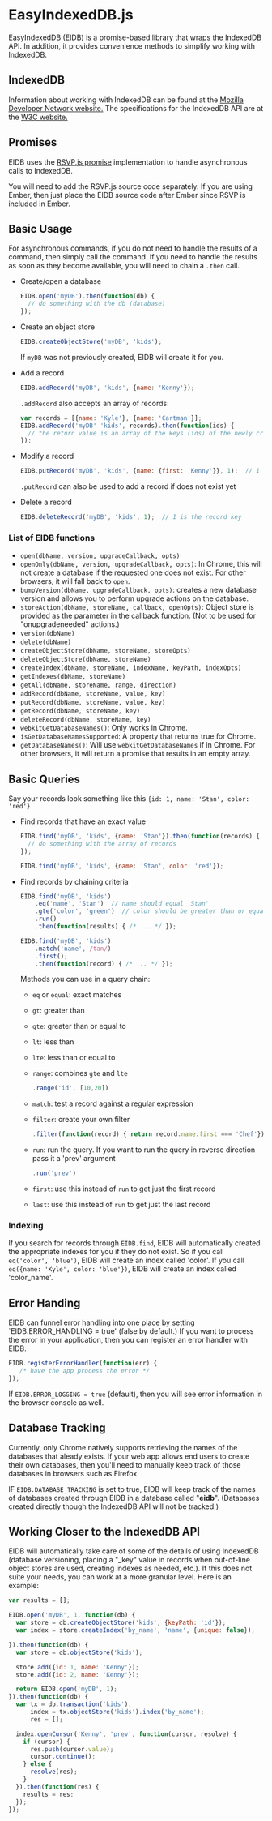 # EasyIndexedDB.js

EasyIndexedDB (EIDB) is a promise-based library that wraps the IndexedDB API. In addition, it provides convenience methods to simplify working with IndexedDB.

## IndexedDB

Information about working with IndexedDB can be found at the [Mozilla Developer Network website.](https://developer.mozilla.org/en-US/docs/IndexedDB) The specifications for the IndexedDB API are at the [W3C website.](http://www.w3.org/TR/IndexedDB/)

## Promises

EIDB uses the [RSVP.js promise](https://github.com/tildeio/rsvp.js) implementation to handle asynchronous calls to IndexedDB.

You will need to add the RSVP.js source code separately. If you are using Ember, then just place the EIDB source code after Ember since RSVP is included in Ember.

## Basic Usage

For asynchronous commands, if you do not need to handle the results of a command, then simply call the command. If you need to handle the results as soon as they become available, you will need to chain a `.then` call.

* Create/open a database

    ```javascript
    EIDB.open('myDB').then(function(db) {
      // do something with the db (database)
    });
    ```

* Create an object store

    ```javascript
    EIDB.createObjectStore('myDB', 'kids');
    ```

    If `myDB` was not previously created, EIDB will create it for you.

* Add a record

    ```javascript
    EIDB.addRecord('myDB', 'kids', {name: 'Kenny'});
    ```

    `.addRecord` also accepts an array of records:

    ```javascript
    var records = [{name: 'Kyle'}, {name: 'Cartman'}];
    EIDB.addRecord('myDB' 'kids', records).then(function(ids) {
      // the return value is an array of the keys (ids) of the newly created records
    });
    ```

* Modify a record

    ```javascript
    EIDB.putRecord('myDB', 'kids', {name: {first: 'Kenny'}}, 1);  // 1 is the record key
    ```

    `.putRecord` can also be used to add a record if does not exist yet

* Delete a record

    ```javascript
    EIDB.deleteRecord('myDB', 'kids', 1);  // 1 is the record key
    ```
### List of EIDB functions
* `open(dbName, version, upgradeCallback, opts)`
* `openOnly(dbName, version, upgradeCallback, opts)`: In Chrome, this will not create a database if the requested one does not exist. For other browsers, it will fall back to `open`.
* `bumpVersion(dbName, upgradeCallback, opts)`: creates a new database version and allows you to perform upgrade actions on the database.
* `storeAction(dbName, storeName, callback, openOpts)`: Object store is provided as the parameter in the callback function. (Not to be used for "onupgradeneeded" actions.)
* `version(dbName)`
* `delete(dbName)`
* `createObjectStore(dbName, storeName, storeOpts)`
* `deleteObjectStore(dbName, storeName)`
* `createIndex(dbName, storeName, indexName, keyPath, indexOpts)`
* `getIndexes(dbName, storeName)`
* `getAll(dbName, storeName, range, direction)`
* `addRecord(dbName, storeName, value, key)`
* `putRecord(dbName, storeName, value, key)`
* `getRecord(dbName, storeName, key)`
* `deleteRecord(dbName, storeName, key)`
* `webkitGetDatabaseNames()`: Only works in Chrome.
* `isGetDatabaseNamesSupported`: A property that returns true for Chrome.
* `getDatabaseNames()`: Will use `webkitGetDatabaseNames` if in Chrome. For other browsers, it will return a promise that results in an empty array.


## Basic Queries

Say your records look something like this `{id: 1, name: 'Stan', color: 'red'}`

* Find records that have an exact value

    ```javascript
    EIDB.find('myDB', 'kids', {name: 'Stan'}).then(function(records) {
      // do something with the array of records
    });
    ```
    ```javascript
    EIDB.find('myDB', 'kids', {name: 'Stan', color: 'red'});
    ```

* Find records by chaining criteria

    ```javascript
    EIDB.find('myDB', 'kids')
        .eq('name', 'Stan')  // name should equal 'Stan'
        .gte('color', 'green')  // color should be greater than or equal to 'green'
        .run()
        .then(function(results) { /* ... */ });
    ```
    ```javascript
    EIDB.find('myDB', 'kids')
        .match('name', /tan/)
        .first();
        .then(function(record) { /* ... */ });
    ```

    Methods you can use in a query chain:
    * `eq` or `equal`: exact matches
    * `gt`: greater than
    * `gte`: greater than or equal to
    * `lt`: less than
    * `lte`: less than or equal to
    * `range`: combines `gte` and `lte`

        ```javascript
        .range('id', [10,20])
        ```

    * `match`: test a record against a regular expression
    * `filter`: create your own filter

        ```javascript
        .filter(function(record) { return record.name.first === 'Chef'})
        ```

    * `run`: run the query. If you want to run the query in reverse direction pass it a 'prev' argument

        ```javascript
        .run('prev')
        ```

    * `first`: use this instead of `run` to get just the first record
    * `last`: use this instead of `run` to get just the last record

### Indexing
If you search for records through `EIDB.find`, EIDB will automatically created the appropriate indexes for you if they do not exist. So if you call `eq('color', 'blue')`, EIDB will create an index called 'color'. If you call `eq({name: 'Kyle', color: 'blue'})`, EIDB will create an index called 'color_name'.

## Error Handing

EIDB can funnel error handling into one place by setting `EIDB.ERROR_HANDLING = true' (false by default.) If you want to process the error in your application, then you can register an error handler with EIDB.

```javascript
EIDB.registerErrorHandler(function(err) {
   /* have the app process the error */
});
```

If `EIDB.ERROR_LOGGING = true` (default), then you will see error information in the browser console as well.

## Database Tracking

Currently, only Chrome natively supports retrieving the names of the databases that aleady exists. If your web app allows end users to create their own databases, then you'll need to manually keep track of those databases in browsers such as Firefox.

IF `EIDB.DATABASE_TRACKING` is set to true, EIDB will keep track of the names of databases created through EIDB in a database called "__eidb__". (Databases created directly though the IndexedDB API will not be tracked.)

## Working Closer to the IndexedDB API
EIDB will automatically take care of some of the details of using IndexedDB (database versioning, placing a "_key" value in records when out-of-line object stores are used, creating indexes as needed, etc.). If this does not suite your needs, you can work at a more granular level. Here is an example:

```javascript
var results = [];

EIDB.open('myDB', 1, function(db) {
  var store = db.createObjectStore('kids', {keyPath: 'id'});
  var index = store.createIndex('by_name', 'name', {unique: false});

}).then(function(db) {
  var store = db.objectStore('kids');

  store.add({id: 1, name: 'Kenny'});
  store.add({id: 2, name: 'Kenny'});

  return EIDB.open('myDB', 1);
}).then(function(db) {
  var tx = db.transaction('kids'),
      index = tx.objectStore('kids').index('by_name');
      res = [];

  index.openCursor('Kenny', 'prev', function(cursor, resolve) {
    if (cursor) {
      res.push(cursor.value);
      cursor.continue();
    } else {
      resolve(res);
    }
  }).then(function(res) {
    results = res;
  });
});
```
